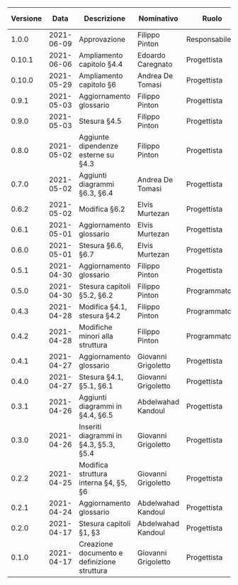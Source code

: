 | Versione | Data 	    | Descrizione 	                                   | Nominativo 	     | Ruolo 	     | Verificato da      |
|--------- |------	    |-------------	                                   |------------	     |-------	     |----------          |
|   1.0.0  | 2021-06-09 | Approvazione                                     | Filippo Pinton      | Responsabile  | /   |
|   0.10.1 | 2021-06-06 | Ampliamento capitolo §4.4                        | Edoardo Caregnato   | Progettista   | Alessio Trevisan   |
|   0.10.0 | 2021-05-29 | Ampliamento capitolo §6                          | Andrea De Tomasi    | Progettista   | Alessio Trevisan   |
|   0.9.1  | 2021-05-03 | Aggiornamento glossario                          | Filippo Pinton      | Progettista   | Alessio Trevisan   |
|   0.9.0  | 2021-05-03 | Stesura §4.5                                     | Filippo Pinton      | Progettista   | Alessio Trevisan   |
|   0.8.0  | 2021-05-02 | Aggiunte dipendenze esterne su §4.3              | Filippo Pinton	     | Progettista   | Edoardo Caregnato  |
|   0.7.0  | 2021-05-02 | Aggiunti diagrammi §6.3, §6.4                    | Andrea De Tomasi    | Progettista   | Edoardo Caregnato  |
|   0.6.2  | 2021-05-02 | Modifica §6.2                                    | Elvis Murtezan      | Progettista   | Edoardo Caregnato  |
|   0.6.1  | 2021-05-01 | Aggiornamento glossario                          | Elvis Murtezan      | Progettista   | Alessio Trevisan   |
|   0.6.0  | 2021-05-01 | Stesura §6.6, §6.7                               | Elvis Murtezan      | Progettista   | Alessio Trevisan   |
|   0.5.1  | 2021-04-30 | Aggiornamento glossario                          | Filippo Pinton      | Progettista   | Alessio Trevisan   |
|   0.5.0  | 2021-04-30 | Stesura capitoli §5.2, §6.2                      | Filippo Pinton      | Programmatore | Alessio Trevisan   |
|   0.4.3  | 2021-04-28 | Modifica §4.1, stesura §4.2                      | Filippo Pinton      | Programmatore | Edoardo Caregnato  |
|   0.4.2  | 2021-04-28 | Modifiche minori alla struttura                  | Filippo Pinton      | Programmatore | Andrea De Tomasi   |
|   0.4.1  | 2021-04-27 | Aggiornamento glossario                          | Giovanni Grigoletto | Progettista   | Edoardo Caregnato  |
|   0.4.0  | 2021-04-27 | Stesura §4.1, §5.1, §6.1                         | Giovanni Grigoletto | Progettista   | Edoardo Caregnato  |
|   0.3.1  | 2021-04-26 | Aggiunti diagrammi in §4.4, §6.5                 | Abdelwahad Kandoul  | Progettista   | Andrea De Tomasi   |
|   0.3.0  | 2021-04-26 | Inseriti diagrammi in §4.3, §5.3, §5.4           | Giovanni Grigoletto | Progettista   | Edoardo Caregnato  |
|   0.2.2  | 2021-04-25 | Modifica struttura interna §4, §5, §6            | Giovanni Grigoletto | Progettista   | Alessio Trevisan   |
|   0.2.1  | 2021-04-24 | Aggiornamento glossario                          | Abdelwahad Kandoul  | Progettista   | Alessio Trevisan   |
|   0.2.0  | 2021-04-17 | Stesura capitoli §1, §3                          | Abdelwahad Kandoul  | Progettista   | Alessio Trevisan   |
|   0.1.0  | 2021-04-17 | Creazione documento e definizione struttura      | Giovanni Grigoletto | Progettista   | Alessio Trevisan   |